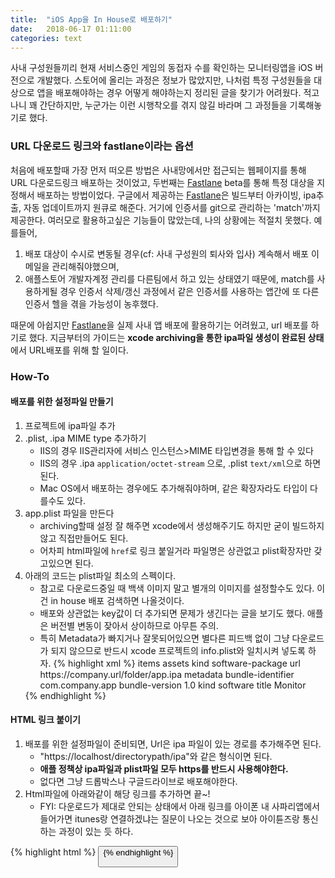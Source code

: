 ```yaml
---
title:  "iOS App을 In House로 배포하기"
date:   2018-06-17 01:11:00
categories: text
---
```


사내 구성원들끼리 현재 서비스중인 게임의 동접자 수를 확인하는 모니터링앱을 iOS 버전으로 개발했다. 스토어에 올리는 과정은 정보가 많았지만, 나처럼 특정 구성원들을 대상으로 앱을 배포해야하는 경우 어떻게 해야하는지 정리된 글을 찾기가 어려웠다. 적고나니 꽤 간단하지만, 누군가는 이런 시행착오를 겪지 않길 바라며 그 과정들을 기록해놓기로 했다.

### URL 다운로드 링크와 fastlane이라는 옵션

처음에 배포할때 가장 먼저 떠오른 방법은 사내망에서만 접근되는 웹페이지를 통해 URL 다운로드링크 배포하는 것이었고, 두번째는 [Fastlane](https://fastlane.tools/) beta를 통해 특정 대상을 지정해서 배포하는 방법이었다. 구글에서 제공하는 [Fastlane](https://fastlane.tools/)은 빌드부터 아카이빙, ipa추출, 자동 업데이트까지 원큐로 해준다. 거기에 인증서를 git으로 관리하는 'match'까지 제공한다. 여러모로 활용하고싶은 기능들이 많았는데, 나의 상황에는 적절치 못했다. 예를들어,
1. 배포 대상이 수시로 변동될 경우(cf: 사내 구성원의 퇴사와 입사) 계속해서 배포 이메일을 관리해줘야했으며,
2. 애플스토어 개발자계정 관리를 다른팀에서 하고 있는 상태였기 때문에, match를 사용하게될 경우 인증서 삭제/갱신 과정에서 같은 인증서를 사용하는 앱간에 또 다른 인증서 헬을 겪을 가능성이 농후했다.

때문에 아쉽지만 [Fastlane](https://fastlane.tools/)을 실제 사내 앱 배포에 활용하기는 어려웠고, url 배포를 하기로 했다. 지금부터의 가이드는 **xcode archiving을 통한 ipa파일 생성이 완료된 상태**에서 URL배포를 위해 할 일이다.


### How-To

#### 배포를 위한 설정파일 만들기

1. 프로젝트에 ipa파일 추가
2. .plist, .ipa MIME type 추가하기
	- IIS의 경우 IIS관리자에 서비스 인스턴스>MIME 타입변경을 통해 할 수 있다
	- IIS의 경우 .ipa `application/octet-stream` 으로, .plist `text/xml`으로 하면된다.
	- Mac OS에서 배포하는 경우에도 추가해줘야하며, 같은 확장자라도 타입이 다를수도 있다.
3. app.plist 파일을 만든다
	- archiving할때 설정 잘 해주면 xcode에서 생성해주기도 하지만 굳이 빌드하지 않고 직접만들어도 된다.
	- 어차피 html파일에 `href`로 링크 붙일거라 파일명은 상관없고 plist확장자만 갖고있으면 된다.
4. 아래의 코드는 plist파일 최소의 스펙이다.
	- 참고로 다운로드중일 때 백색 이미지 말고 별개의 이미지를 설정할수도 있다. 이건 in house 배포 검색하면 나올것이다.
	- 배포와 상관없는 key값이 더 추가되면 문제가 생긴다는 글을 보기도 했다. 애플은 버전별 변동이 잦아서 상이하므로 아무튼 주의.
	- 특히 Metadata가 빠지거나 잘못되어있으면 별다른 피드백 없이 그냥 다운로드가 되지 않으므로 반드시 xcode 프로젝트의 info.plist와 일치시켜 넣도록 하자.
    {% highlight xml %}
        <?xml version="1.0" encoding="UTF-8"?>
        <!DOCTYPE plist PUBLIC "-//Apple//DTD PLIST 1.0//EN" "http://www.apple.com/DTDs/PropertyList-1.0.dtd">
        <plist version="1.0">
        <dict>
            <key>items</key>
            <array>
                <dict>
                    <key>assets</key>
                    <array>
                        <dict>
                            <key>kind</key>
                            <string>software-package</string>
                            <key>url</key>
                            <string>https://company.url/folder/app.ipa</string>
                        </dict>
                    </array>
                    <key>metadata</key>
                    <dict>
                        <key>bundle-identifier</key>
                        <string>com.company.app</string>
                        <key>bundle-version</key>
                        <string>1.0</string>
                        <key>kind</key>
                        <string>software</string>
                        <key>title</key>
                        <string>Monitor</string>
                    </dict>
                </dict>
            </array>
        </dict>
    </plist>
    {% endhighlight %}

#### HTML 링크 붙이기
1. 배포를 위한 설정파일이 준비되면, Url은 ipa 파일이 있는 경로를 추가해주면 된다.
	- "https://localhost/directorypath/ipa"와 같은 형식이면 된다.
	- **애플 정책상 ipa파일과 plist파일 모두 https를 반드시 사용해야한다.**
	- 없다면 그냥 드롭박스나 구글드라이브로 배포해야한다.
2. Html파일에 아래와같이 해당 링크를 추가하면 끝~!
    - FYI: 다운로드가 제대로 안되는 상태에서 아래 링크를 아이폰 내 사파리앱에서 들어가면 itunes랑 연결하겠냐는 질문이 나오는 것으로 보아 아이튠즈랑 통신하는 과정이 있는 듯 하다.

{% highlight html %}
<a href="itms-services://?action=download-manifest&url=https://company.url/folder/app.plist">
    <button type="button" class="btn btn-default" id="iosDownload">
</a>
{% endhighlight %}